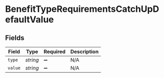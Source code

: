 # BenefitTypeRequirementsCatchUpDefaultValue


## Fields

| Field              | Type               | Required           | Description        |
| ------------------ | ------------------ | ------------------ | ------------------ |
| `type`             | *string*           | :heavy_minus_sign: | N/A                |
| `value`            | *string*           | :heavy_minus_sign: | N/A                |